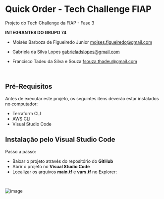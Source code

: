 # Quick Order - Tech Challenge FIAP

Projeto do Tech Challenge da FIAP - Fase 3

**INTEGRANTES DO GRUPO 74**

* Moisés Barboza de Figueiredo Junior
moises.figueiredo@gmail.com

* Gabriela da Silva Lopes
gabrieladslopes@gmail.com

* Francisco Tadeu da Silva e Souza
fsouza.thadeu@gmail.com

<br />

## Pré-Requisitos

Antes de executar este projeto, os seguintes itens deverão estar instalados no computador:

* Terraform CLI
* AWS CLI
* Visual Studio Code


## Instalação pelo Visual Studio Code

Passo a passo:

* Baixar o projeto através do repositório do **GitHub**
* Abrir o projeto no **Visual Studio Code**
* Localizar os arquivos **main.tf** e **vars.tf** no Explorer:
<br />

![image](https://github.com/TechChallenge-4SOAT-G74/QuickOrder-Infra-Terraform/assets/19378661/d4fb4b62-133e-46f1-9f16-eb07c11c9c69)
